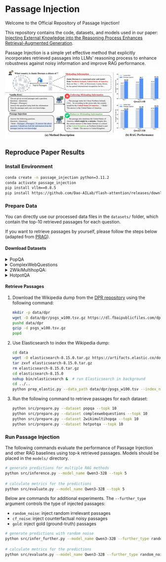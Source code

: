 # Passage Injection


Welcome to the Official Repository of Passage Injection!

This repository contains the code, datasets, and models used in our paper: [Injecting External Knowledge into the Reasoning Process Enhances Retrieval-Augmented Generation](https://arxiv.org/abs/2507.19333).

Passage Injection is a simple yet effective method that explicitly incorporates retrieved passages into LLMs' reasoning process to enhance robustness against noisy information and improve RAG performance.

![Overall Method](overall.png)


## Reproduce Paper Results

### Install Environment
```bash
conda create -n passage_injection python=3.11.2
conda activate passage_injection
pip install vllm==0.8.5
pip install https://github.com/Dao-AILab/flash-attention/releases/download/v2.7.2.post1/flash_attn-2.7.2.post1+cu12torch2.6cxx11abiFALSE-cp311-cp311-linux_x86_64.whl
```


### Prepare Data
You can directly use our processed data files in the `datasets/` folder, which contain the top-10 retrieved passages for each question.

If you want to retrieve passages by yourself, please follow the steps below (adapted from [PRAG](https://github.com/oneal2000/PRAG)).

#### Download Datasets
<details>
<summary>PopQA</summary>

Download the [PopQA](https://github.com/AlexTMallen/adaptive-retrieval?tab=readme-ov-file#popqa) dataset from its repository <https://github.com/AlexTMallen/adaptive-retrieval/blob/main/data/popQA.tsv>, and put the file `popQA.tsv` into folder `data/popqa`.
</details>


<details>
<summary>ComplexWebQuestions</summary>

Download the [ComplexWebQuestions](https://www.tau-nlp.sites.tau.ac.il/compwebq) dataset from its repository <https://www.dropbox.com/scl/fo/nqujvpg2gc4y0ozkw3wgr/AOzjVEsdUhv2Fx2pamfJlSw?rlkey=746t7xehfqxf1zr867nxiq8aq&e=1>, and put the file `ComplexWebQuestions_dev.json` into folder `data/complexwebquestions`.
</details>


<details>
<summary>2WikiMultihopQA:</summary>

Download the [2WikiMultihopQA](https://www.dropbox.com/s/ms2m13252h6xubs/data_ids_april7.zip?e=1) dataset from its repository <https://www.dropbox.com/s/ms2m13252h6xubs/data_ids_april7.zip?e=1>. Unzip it and move the folder to `data/2wikimultihopqa`.
</details>


<details>
<summary>HotpotQA</summary>

Download the [HotpotQA](https://hotpotqa.github.io/) dataset with the following command:
```bash
mkdir -p data/hotpotqa
wget -P data/hotpotqa/ http://curtis.ml.cmu.edu/datasets/hotpot/hotpot_dev_distractor_v1.json
```
</details>


#### Retrieve Passages

1. Download the Wikipedia dump from the [DPR repository](https://github.com/facebookresearch/DPR/blob/main/dpr/data/download_data.py#L32) using the following command:

    ```bash
    mkdir -p data/dpr
    wget -O data/dpr/psgs_w100.tsv.gz https://dl.fbaipublicfiles.com/dpr/wikipedia_split/psgs_w100.tsv.gz
    pushd data/dpr
    gzip -d psgs_w100.tsv.gz
    popd
    ```

2. Use Elasticsearch to index the Wikipedia dump:

    ```bash
    cd data
    wget -O elasticsearch-8.15.0.tar.gz https://artifacts.elastic.co/downloads/elasticsearch/elasticsearch-8.15.0-linux-x86_64.tar.gz  # download Elasticsearch
    tar zxvf elasticsearch-8.15.0.tar.gz
    rm elasticsearch-8.15.0.tar.gz 
    cd elasticsearch-8.15.0
    nohup bin/elasticsearch &  # run Elasticsearch in background
    cd ../..
    python prep_elastic.py --data_path data/dpr/psgs_w100.tsv --index_name wiki  # build index
    ```

3. Run the following command to retrieve passages for each dataset:

    ```bash
    python src/prepare.py --dataset popqa --topk 10
    python src/prepare.py --dataset complexwebquestions --topk 10
    python src/prepare.py --dataset 2wikimultihopqa --topk 10
    python src/prepare.py --dataset hotpotqa --topk 10
    ```


### Run Passage Injection
The following commands evaluate the performance of Passage Injection and other RAG baselines using top-k retrieved passages. Models should be placed in the `models/` directory.

```bash
# generate predictions for multiple RAG methods
python src/inference.py --model_name Qwen3-32B --topk 5

# calculate metrics for the predictions
python src/evaluate.py --model_name Qwen3-32B --topk 5
```


Below are commands for additional experiments. The `--further_type` argument controls the type of injected passages:
- `random_noise`: inject random irrelevant passages
- `cf_noise`: inject counterfactual noisy passages
- `gold`: inject gold (ground-truth) passages

```bash
# generate predictions with random noise
python src/infer_further.py --model_name Qwen3-32B --further_type random_noise

# calculate metrics for the predictions
python src/evaluate.py --model_name Qwen3-32B --further_type random_noise
```

